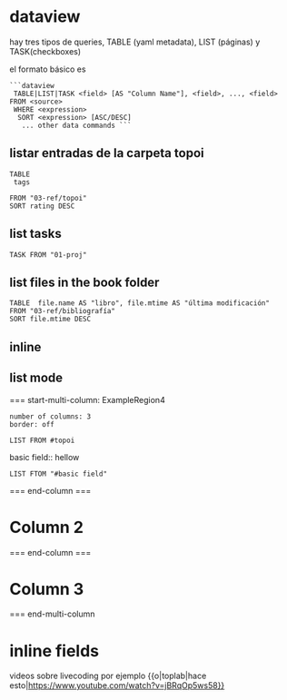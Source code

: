 # dataview

hay tres tipos de queries, TABLE (yaml metadata), LIST (páginas) y TASK(checkboxes)

el formato básico es 

```
```dataview
 TABLE|LIST|TASK <field> [AS "Column Name"], <field>, ..., <field> FROM <source> 
 WHERE <expression>
  SORT <expression> [ASC/DESC]
   ... other data commands ```

```

## listar entradas de la carpeta topoi

```dataview
TABLE
 tags

FROM "03-ref/topoi"
SORT rating DESC

```

## list tasks
```dataview
TASK FROM "01-proj"

```

## list files in the book folder
```dataview
TABLE  file.name AS "libro", file.mtime AS "última modificación"
FROM "03-ref/bibliografía"
SORT file.mtime DESC

```

## inline



## list mode

=== start-multi-column: ExampleRegion4  
```column-settings  
number of columns: 3  
border: off  
```


```dataview
LIST FROM #topoi

```


basic field:: hellow


```dataview
LIST FTOM "#basic field"

```



=== end-column ===

# Column 2

=== end-column ===

# Column 3

=== end-multi-column


# inline fields

videos sobre livecoding por ejemplo 
{{o|toplab|hace esto|https://www.youtube.com/watch?v=jBRqOp5ws58}}



